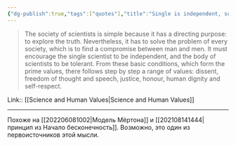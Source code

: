 ```yaml
---
{"dg-publish":true,"tags":["quotes"],"title":"Single is independent, society is tolerant","date":"2022-08-15T06:56:19+03:00","modified_at":"2022-08-17T09:18:12+03:00","permalink":"/quotes/202208150656/","dgHomeLink":false,"dgPassFrontmatter":true}
---
```



> The society of scientists is simple because it has a directing purpose: to explore the truth. Nevertheless, it has to solve the problem of every society, which is to find a compromise between man and men. It must encourage the single scientist to be independent, and the body of scientists to be tolerant. From these basic conditions, which form the prime values, there follows step by step a range of values: dissent, freedom of thought and speech, justice, honour, human dignity and self-respect.

Link:: [[Science and Human Values|Science and Human Values]]

---

Похоже на [[202206081002|Модель Мёртона]] и [[202108141444|принцип из Начало бесконечность]]. Возможно, это один из первоисточников этой мысли.
